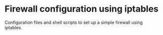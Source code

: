 Firewall configuration using iptables
=====================================

Configuration files and shell scripts to set up a simple firewall using iptables.

